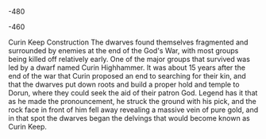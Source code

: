 -480


-460



Curin Keep Construction
The dwarves found themselves fragmented and surrounded by enemies at the end of the God's War, with most groups being killed off relatively early.  One of the major groups that survived was led by a dwarf named Curin Highhammer.  It was about 15 years after the end of the war that Curin proposed an end to searching for their kin, and that the dwarves put down roots and build a proper hold and temple to Dorun, where they could seek the aid of their patron God.  Legend has it that as he made the pronouncement, he struck the ground with his pick, and the rock face in front of him fell away revealing a massive vein of pure gold, and in that spot the dwarves began the delvings that would become known as Curin Keep.

